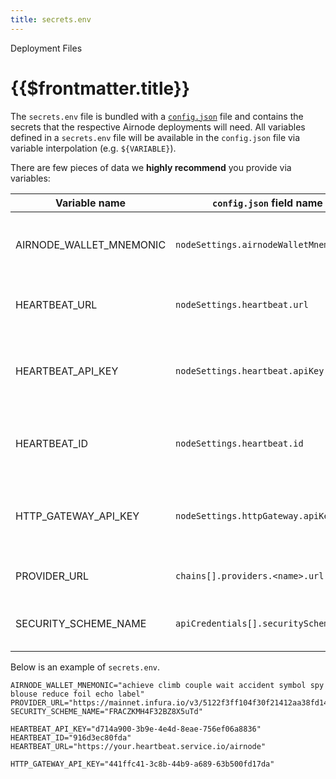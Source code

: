 ```yaml
---
title: secrets.env
---
```

<TitleSpan>Deployment Files</TitleSpan>
# {{$frontmatter.title}}

The `secrets.env` file is bundled with a [`config.json`](config-json.md) file and contains the secrets that the
respective Airnode deployments will need. All variables defined in a `secrets.env` file will be available in the
`config.json` file via variable interpolation (e.g. `${VARIABLE}`).

There are few pieces of data we **highly recommend** you provide via variables:

| Variable name           | `config.json` field name               | Description                                           |
| ----------------------- | -------------------------------------- | ----------------------------------------------------- |
| AIRNODE_WALLET_MNEMONIC | `nodeSettings.airnodeWalletMnemonic`   | The wallet mnemonic that will be used by the Airnode  |
| HEARTBEAT_URL           | `nodeSettings.heartbeat.url`           | The URL to make the heartbeat request to              |
| HEARTBEAT_API_KEY       | `nodeSettings.heartbeat.apiKey`        | The API key to authenticate against the heartbeat URL |
| HEARTBEAT_ID            | `nodeSettings.heartbeat.id`            | The Airnode heartbeat ID for accounting purposes      |
| HTTP_GATEWAY_API_KEY    | `nodeSettings.httpGateway.apiKey`      | The API key to authenticate against the HTTP gateway  |
| PROVIDER_URL            | `chains[].providers.<name>.url`        | The blockchain provider url                           |
| SECURITY_SCHEME_NAME    | `apiCredentials[].securitySchemeValue` | The security scheme values                            |

Below is an example of `secrets.env`.

<!-- TODO: Reference a file from Airnode examples instead -->

```
AIRNODE_WALLET_MNEMONIC="achieve climb couple wait accident symbol spy blouse reduce foil echo label"
PROVIDER_URL="https://mainnet.infura.io/v3/5122f3ff104f30f21412aa38fd143d53"
SECURITY_SCHEME_NAME="FRACZKMH4F32BZ8X5uTd"

HEARTBEAT_API_KEY="d714a900-3b9e-4e4d-8eae-756ef06a8836"
HEARTBEAT_ID="916d3ec80fda"
HEARTBEAT_URL="https://your.heartbeat.service.io/airnode"

HTTP_GATEWAY_API_KEY="441ffc41-3c8b-44b9-a689-63b500fd17da"
```
